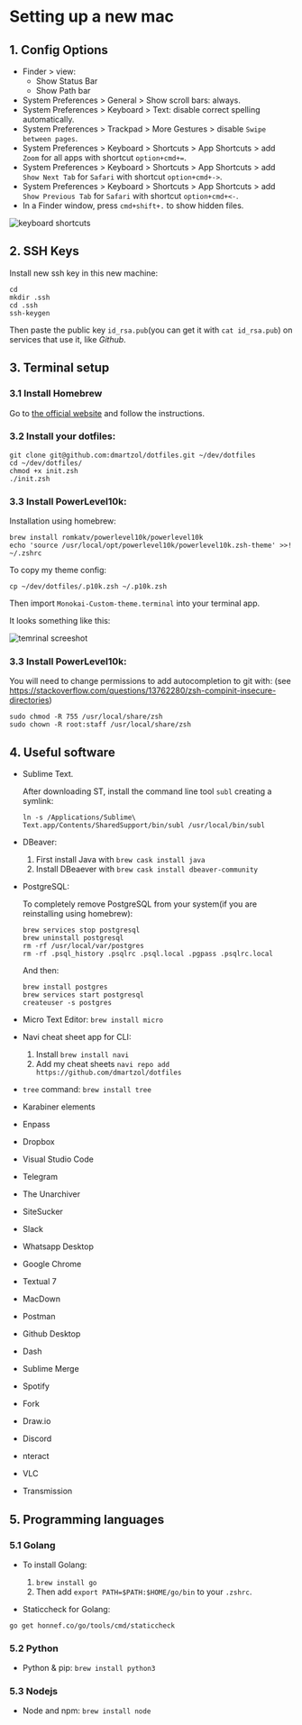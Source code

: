 # Setting up a new mac

## 1. Config Options

* Finder > view:
	- Show Status Bar
	- Show Path bar
* System Preferences > General > Show scroll bars: always.
* System Preferences > Keyboard > Text: disable correct spelling automatically.
* System Preferences > Trackpad > More Gestures > disable `Swipe between pages`.
* System Preferences > Keyboard > Shortcuts > App Shortcuts > add `Zoom` for all apps with shortcut `option+cmd+=`.
* System Preferences > Keyboard > Shortcuts > App Shortcuts > add `Show Next Tab` for `Safari` with shortcut `option+cmd+->`.
* System Preferences > Keyboard > Shortcuts > App Shortcuts > add `Show Previous Tab` for `Safari` with shortcut `option+cmd+<-`.
* In a Finder window, press `cmd+shift+.` to show hidden files.


![keyboard shortcuts](https://github.com/dmartzol/dotfiles/blob/master/keyboard-shortcuts.png)


## 2. SSH Keys

Install new ssh key in this new machine:

```
cd
mkdir .ssh
cd .ssh
ssh-keygen
```

Then paste the public key `id_rsa.pub`(you can get it with `cat id_rsa.pub`) on services that use it, like *Github*.

## 3. Terminal setup

### 3.1 Install Homebrew

Go to [the official website](https://brew.sh) and follow the instructions.

### 3.2 Install your dotfiles:

```
git clone git@github.com:dmartzol/dotfiles.git ~/dev/dotfiles
cd ~/dev/dotfiles/
chmod +x init.zsh
./init.zsh
```

### 3.3 Install PowerLevel10k:

Installation using homebrew:

```
brew install romkatv/powerlevel10k/powerlevel10k
echo 'source /usr/local/opt/powerlevel10k/powerlevel10k.zsh-theme' >>! ~/.zshrc
```

To copy my theme config:
```
cp ~/dev/dotfiles/.p10k.zsh ~/.p10k.zsh
```

Then import `Monokai-Custom-theme.terminal` into your terminal app.

It looks something like this:

![temrinal screeshot](https://github.com/dmartzol/dotfiles/blob/master/custom-monokai.png)

### 3.3 Install PowerLevel10k:

You will need to change permissions to add autocompletion to git with:
(see https://stackoverflow.com/questions/13762280/zsh-compinit-insecure-directories)
```
sudo chmod -R 755 /usr/local/share/zsh
sudo chown -R root:staff /usr/local/share/zsh
```

## 4. Useful software

* Sublime Text.

	After downloading ST, install the command line tool `subl` creating a symlink:
	```
	ln -s /Applications/Sublime\ Text.app/Contents/SharedSupport/bin/subl /usr/local/bin/subl
	```

* DBeaver:
	1. First install Java with `brew cask install java`
	2. Install DBeaever with `brew cask install dbeaver-community`

* PostgreSQL:

	To completely remove PostgreSQL from your system(if you are reinstalling using homebrew):
	
	```
	brew services stop postgresql
	brew uninstall postgresql
	rm -rf /usr/local/var/postgres
	rm -rf .psql_history .psqlrc .psql.local .pgpass .psqlrc.local
	```
	
	And then:
	
	```
	brew install postgres
	brew services start postgresql
	createuser -s postgres
	```

* Micro Text Editor: `brew install micro`
* Navi cheat sheet app for CLI:

	1. Install `brew install navi`
	2. Add my cheat sheets `navi repo add https://github.com/dmartzol/dotfiles`

* `tree` command: `brew install tree`
* Karabiner elements
* Enpass
* Dropbox
* Visual Studio Code
* Telegram
* The Unarchiver
* SiteSucker
* Slack
* Whatsapp Desktop
* Google Chrome
* Textual 7
* MacDown
* Postman
* Github Desktop
* Dash
* Sublime Merge
* Spotify
* Fork
* Draw.io
* Discord
* nteract
* VLC
* Transmission

## 5. Programming languages

### 5.1 Golang

* To install Golang:

	1. `brew install go`
	2. Then add `export PATH=$PATH:$HOME/go/bin` to your `.zshrc`.

* Staticcheck for Golang:

`go get honnef.co/go/tools/cmd/staticcheck `


### 5.2 Python

* Python & pip: `brew install python3`

### 5.3 Nodejs

* Node and npm: `brew install node`
